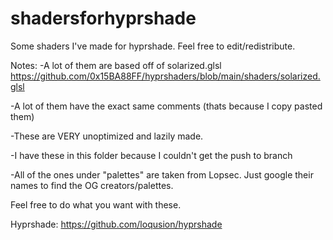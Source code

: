 # shadersforhyprshade
Some shaders I've made for hyprshade. Feel free to edit/redistribute. 

Notes:
-A lot of them are based off of solarized.glsl https://github.com/0x15BA88FF/hyprshaders/blob/main/shaders/solarized.glsl

-A lot of them have the exact same comments (thats because I copy pasted them)

-These are VERY unoptimized and lazily made.

-I have these in this folder because I couldn't get the push to branch

-All of the ones under "palettes" are taken from Lopsec. Just google their names to find the OG creators/palettes.

Feel free to do what you want with these.

Hyprshade: https://github.com/loqusion/hyprshade

